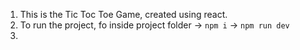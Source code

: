 1) This is the Tic Toc Toe Game, created using react.
2) To run the project, fo inside project folder
-> ``npm i``
-> ``npm run dev``
3) 

